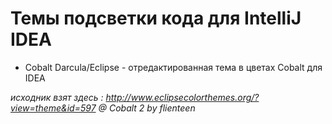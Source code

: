 # Темы подсветки кода для IntelliJ IDEA

- Cobalt Darcula/Eclipse - отредактированная тема в цветах Cobalt для IDEA

_исходник взят здесь : http://www.eclipsecolorthemes.org/?view=theme&id=597 @ Cobalt 2 by flienteen_
